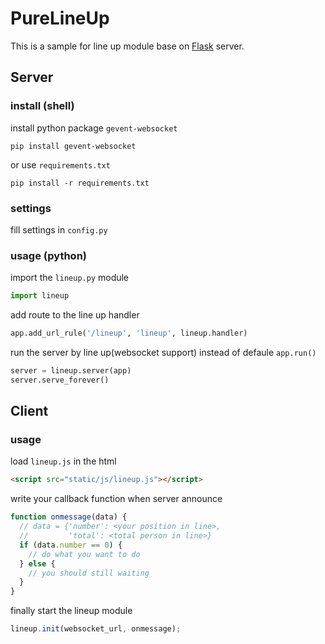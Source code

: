 # PureLineUp
This is a sample for line up module base on [Flask](http://flask.pocoo.org) server.


## Server

### install (shell)
install python package `gevent-websocket`
```shell
pip install gevent-websocket
```
or use `requirements.txt`
```shell
pip install -r requirements.txt
```


### settings
fill settings in `config.py`

### usage (python)
import the `lineup.py` module
```python
import lineup
```

add route to the line up handler
```python
app.add_url_rule('/lineup', 'lineup', lineup.handler)
```

run the server by line up(websocket support) instead of defaule `app.run()`
```python
server = lineup.server(app)
server.serve_forever()
```

## Client

### usage
load `lineup.js` in the html
```html
<script src="static/js/lineup.js"></script>
```

write your callback function when server announce
```javascript
function onmessage(data) {
  // data = {'number': <your position in line>,
  //         'total': <total person in line>}
  if (data.number == 0) {
    // do what you want to do 
  } else {
    // you should still waiting
  }
}
```

finally start the lineup module
```javascript
lineup.init(websocket_url, onmessage);
```

